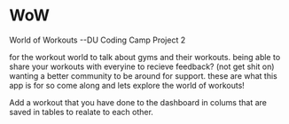 # WoW
World of Workouts --DU Coding Camp Project 2

for the workout world to talk about gyms and their workouts. 
being able to share your workouts with everyine to recieve feedback? (not get shit on)
wanting a better community to be around for support.
these are what this app is for so come along and lets explore the world of workouts!


Add a workout that you have done to the dashboard in colums that are saved in tables to realate to each other.


